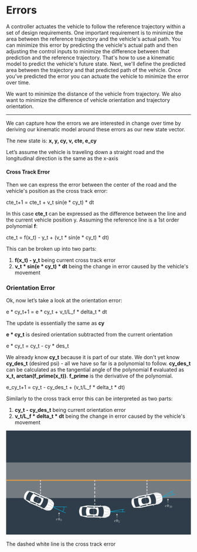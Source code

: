 # Errors

A controller actuates the vehicle to follow the reference trajectory within a set of design requirements. One important requirement is to minimize the area between the reference trajectory and the vehicle's actual path. You can minimize this error by predicting the vehicle's actual path and then adjusting the control inputs to minimize the difference between that prediction and the reference trajectory. That's how to use a kinematic model to predict the vehicle's future state. Next, we'll define the predicted area between the trajectory and that predicted path of the vehicle. Once you've predicted the error you can actuate the vehicle to minimize the error over time. 

We want to minimize the distance of the vehicle from trajectory. We also want to minimize the difference of vehicle orientation and trajectory orientation.

***

We can capture how the errors we are interested in change over time by deriving our kinematic model around these errors as our new state vector.

The new state is: **x, y, cy, v, cte, e_cy**

Let’s assume the vehicle is traveling down a straight road and the longitudinal direction is the same as the x-axis

#### Cross Track Error

Then we can express the error between the center of the road and the vehicle's position as the cross track error:

cte_t+1 = cte_t + v_t sin(e * cy_t) * dt

In this case **cte_t** can be expressed as the difference between the line and the current vehicle position y. Assuming the reference line is a 1st order polynomial **f**:

cte_t = f(x_t) - y_t + (v_t * sin(e * cy_t) * dt)

This can be broken up into two parts:

1. **f(x_t) - y_t** being current cross track error
2. **v_t * sin(e * cy_t) * dt** being the change in error caused by the vehicle's movement

### Orientation Error

Ok, now let’s take a look at the orientation error:

e * cy_t+1 = e * cy_t + v_t/L_f * delta_t * dt

The update is essentially the same as **cy**

**e * cy_t** is desired orientation subtracted from the current orientation

e * cy_t = cy_t - cy * des_t

We already know **cy_t** because it is part of our state. We don't yet know **cy_des_t** (desired psi) - all we have so far is a polynomial to follow. **cy_des_t** can be calculated as the tangential angle of the polynomial **f** evaluated as **x_t, arctan(f_prime(x_t))**. **f_prime** is the derivative of the polynomial.

e_cy_t+1 = cy_t - cy_des_t + (v_t/L_f * delta_t * dt)

Similarly to the cross track error this can be interpreted as two parts:

1. **cy_t - cy_des_t** being current orientation error
2. **v_t/L_f * delta_t * dt** being the change in error caused by the vehicle's movement

![alt tag](imgs/errors.png)

The dashed white line is the cross track error
